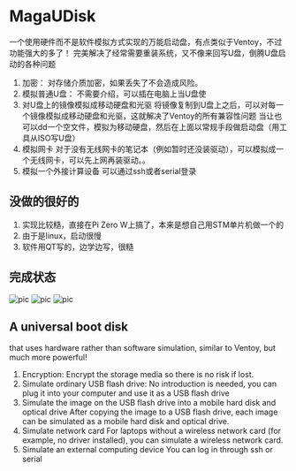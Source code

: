# MagaUDisk
一个使用硬件而不是软件模拟方式实现的万能启动盘，有点类似于Ventoy，不过功能强大的多了！
完美解决了经常需要重装系统，又不像来回写U盘，倒腾U盘启动的各种问题
1. 加密：
   对存储介质加密，如果丢失了不会造成风险。
2. 模拟普通U盘：
   不需要介绍，可以插在电脑上当U盘使
3. 对U盘上的镜像模拟成移动硬盘和光驱
   将镜像复制到U盘上之后，可以对每一个镜像模拟成移动硬盘和光驱，这就解决了Ventoy的所有兼容性问题
   当让也可以dd一个空文件，模拟为移动硬盘，然后在上面以常规手段做启动盘（用工具从ISO写U盘）
5. 模拟网卡
   对于没有无线网卡的笔记本（例如暂时还没装驱动），可以模拟成一个无线网卡，可以先上网再装驱动。。
6. 模拟一个外接计算设备
   可以通过ssh或者serial登录

## 没做的很好的
1. 实现比较糙，直接在Pi Zero W上搞了，本来是想自己用STM单片机做一个的
2. 由于是linux，启动很慢
3. 软件用QT写的，边学边写，很糙

## 完成状态
![pic](https://github.com/sTeeLM/MegaUDisk/blob/main/pics/cover.jpg)
![pic](https://github.com/sTeeLM/MegaUDisk/blob/main/pics/pic1.jpg)
![pic](https://github.com/sTeeLM/MegaUDisk/blob/main/pics/pic2.jpg)
## A universal boot disk 
that uses hardware rather than software simulation, similar to Ventoy, but much more powerful!
1. Encryption:
   Encrypt the storage media so there is no risk if lost.
2. Simulate ordinary USB flash drive:
   No introduction is needed, you can plug it into your computer and use it as a USB flash drive
3. Simulate the image on the USB flash drive into a mobile hard disk and optical drive
   After copying the image to a USB flash drive, each image can be simulated as a mobile hard disk and optical drive.
4. Simulate network card
   For laptops without a wireless network card (for example, no driver installed), you can simulate a wireless network card.
6. Simulate an external computing device
   You can log in through ssh or serial

